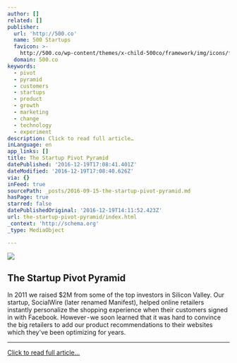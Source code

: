 ```yaml
---
author: []
related: []
publisher:
  url: 'http://500.co'
  name: 500 Startups
  favicon: >-
    http://500.co/wp-content/themes/x-child-500co/framework/img/icons/favicon.ico
  domain: 500.co
keywords:
  - pivot
  - pyramid
  - customers
  - startups
  - product
  - growth
  - marketing
  - change
  - technology
  - experiment
description: Click to read full article…
inLanguage: en
app_links: []
title: The Startup Pivot Pyramid
datePublished: '2016-12-19T17:08:41.401Z'
dateModified: '2016-12-19T17:08:40.626Z'
via: {}
inFeed: true
sourcePath: _posts/2016-09-15-the-startup-pivot-pyramid.md
hasPage: true
starred: false
datePublishedOriginal: '2016-12-19T14:11:52.423Z'
url: the-startup-pivot-pyramid/index.html
_context: 'http://schema.org'
_type: MediaObject

---
```

<article style=""><img src="https://s3-us-west-2.amazonaws.com/the-grid-img/p/679c1f713b496a9677e500cc44f7640916cced34.jpg" /><h1>The Startup Pivot Pyramid</h1><p>In 2011 we raised $2M from some of the top investors in Silicon Valley. Our startup, SocialWire (later renamed Manifest), helped online retailers instantly personalize the shopping experience when their customers signed in with Facebook. However - we soon learned that it was hard to convince the big retailers to add our product recommendations to their websites which they've been optimizing for years.</p></article>

---

[Click to read full article...][0]

[0]: http://500.co/startup-pivot-pyramid/ "Click to read full article.."